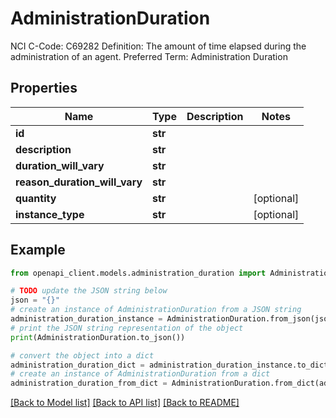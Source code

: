 # AdministrationDuration

NCI C-Code: C69282 Definition: The amount of time elapsed during the administration of an agent. Preferred Term: Administration Duration

## Properties

Name | Type | Description | Notes
------------ | ------------- | ------------- | -------------
**id** | **str** |  | 
**description** | **str** |  | 
**duration_will_vary** | **str** |  | 
**reason_duration_will_vary** | **str** |  | 
**quantity** | **str** |  | [optional] 
**instance_type** | **str** |  | [optional] 

## Example

```python
from openapi_client.models.administration_duration import AdministrationDuration

# TODO update the JSON string below
json = "{}"
# create an instance of AdministrationDuration from a JSON string
administration_duration_instance = AdministrationDuration.from_json(json)
# print the JSON string representation of the object
print(AdministrationDuration.to_json())

# convert the object into a dict
administration_duration_dict = administration_duration_instance.to_dict()
# create an instance of AdministrationDuration from a dict
administration_duration_from_dict = AdministrationDuration.from_dict(administration_duration_dict)
```
[[Back to Model list]](../README.md#documentation-for-models) [[Back to API list]](../README.md#documentation-for-api-endpoints) [[Back to README]](../README.md)


